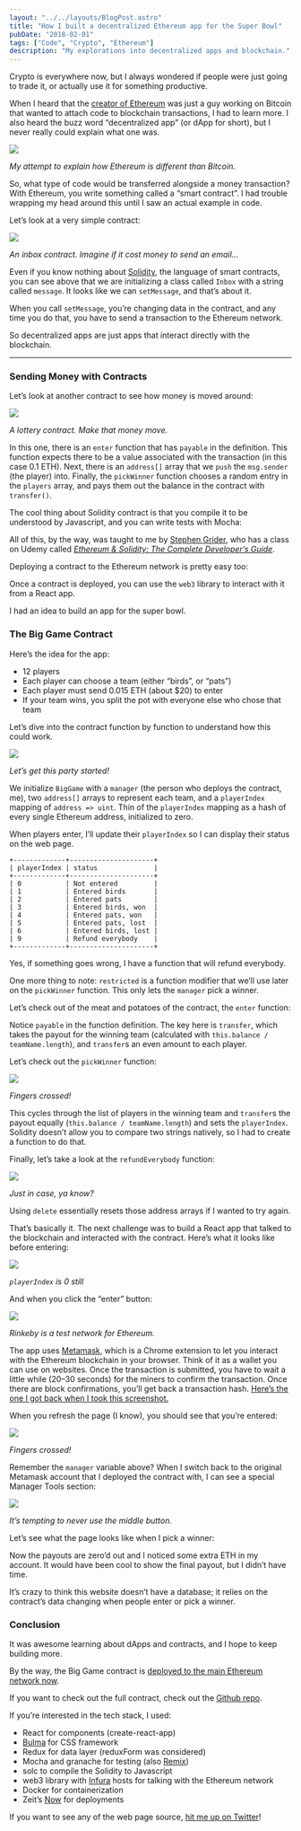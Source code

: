 ```yaml
---
layout: "../../layouts/BlogPost.astro"
title: "How I built a decentralized Ethereum app for the Super Bowl"
pubDate: "2018-02-01"
tags: ["Code", "Crypto", "Ethereum"]
description: "My explorations into decentralized apps and blockchain."
---
```


Crypto is everywhere now, but I always wondered if people were just going to trade it, or actually use it for something productive.

When I heard that the [creator of Ethereum](https://en.wikipedia.org/wiki/Vitalik_Buterin#Ethereum) was just a guy working on Bitcoin that wanted to attach code to blockchain transactions, I had to learn more. I also heard the buzz word “decentralized app” (or dApp for short), but I never really could explain what one was.

![](/images/blog/2018-02-02-wager/1_bjqVoNNBmPesfC344ZvluQ.png)

_My attempt to explain how Ethereum is different than Bitcoin._

So, what type of code would be transferred alongside a money transaction? With Ethereum, you write something called a “smart contract”. I had trouble wrapping my head around this until I saw an actual example in code.

Let’s look at a very simple contract:

![](/images/blog/2018-02-02-wager/1_sJFFaHBLJhVmB_21WUDpvg.png)

_An inbox contract. Imagine if it cost money to send an email…_

Even if you know nothing about [Solidity](http://solidity.readthedocs.io/en/develop/), the language of smart contracts, you can see above that we are initializing a class called `Inbox` with a string called `message`. It looks like we can `setMessage`, and that’s about it.

When you call `setMessage`, you’re changing data in the contract, and any time you do that, you have to send a transaction to the Ethereum network.

So decentralized apps are just apps that interact directly with the blockchain.

---

### Sending Money with Contracts

Let’s look at another contract to see how money is moved around:

![](/images/blog/2018-02-02-wager/1_8u1TrUM7iZzKKMhKJWtKxw.png)

_A lottery contract. Make that money move._

In this one, there is an `enter` function that has `payable` in the definition. This function expects there to be a value associated with the transaction (in this case 0.1 ETH). Next, there is an `address[]` array that we `push` the `msg.sender` (the player) into. Finally, the `pickWinner` function chooses a random entry in the `players` array, and pays them out the balance in the contract with `transfer()`.

The cool thing about Solidity contract is that you compile it to be understood by Javascript, and you can write tests with Mocha:

All of this, by the way, was taught to me by [Stephen Grider](https://github.com/stephengrider), who has a class on Udemy called [_Ethereum & Solidity: The Complete Developer’s Guide_](https://www.udemy.com/ethereum-and-solidity-the-complete-developers-guide).

Deploying a contract to the Ethereum network is pretty easy too:

Once a contract is deployed, you can use the `web3` library to interact with it from a React app.

I had an idea to build an app for the super bowl.

### The Big Game Contract

Here’s the idea for the app:

- 12 players
- Each player can choose a team (either “birds”, or “pats”)
- Each player must send 0.015 ETH (about $20) to enter
- If your team wins, you split the pot with everyone else who chose that team

Let’s dive into the contract function by function to understand how this could work.

![](/images/blog/2018-02-02-wager/1_rhJkykZTQGFiT3d7nIOrug.png)

_Let’s get this party started!_

We initialize `BigGame` with a `manager` (the person who deploys the contract, me), two `address[]` arrays to represent each team, and a `playerIndex` mapping of `address => uint`. Thin of the `playerIndex` mapping as a hash of every single Ethereum address, initialized to zero.

When players enter, I’ll update their `playerIndex` so I can display their status on the web page.

```
+-------------+---------------------+
| playerIndex | status              |
+-------------+---------------------+
| 0           | Not entered         |
| 1           | Entered birds       |
| 2           | Entered pats        |
| 3           | Entered birds, won  |
| 4           | Entered pats, won   |
| 5           | Entered pats, lost  |
| 6           | Entered birds, lost |
| 9           | Refund everybody    |
+-------------+---------------------+
```

Yes, if something goes wrong, I have a function that will refund everybody.

One more thing to note: `restricted` is a function modifier that we’ll use later on the `pickWinner` function. This only lets the `manager` pick a winner.

Let’s check out of the meat and potatoes of the contract, the `enter` function:

Notice `payable` in the function definition. The key here is `transfer`, which takes the payout for the winning team (calculated with `this.balance / teamName.length`), and `transfer`s an even amount to each player.

Let’s check out the `pickWinner` function:

![](/images/blog/2018-02-02-wager/1_rdn0NxMU0_Z7zmzbNov08w.png)

_Fingers crossed!_

This cycles through the list of players in the winning team and `transfer`s the payout equally (`this.balance / teamName.length`) and sets the `playerIndex`. Solidity doesn’t allow you to compare two strings natively, so I had to create a function to do that.

Finally, let’s take a look at the `refundEverybody` function:

![](/images/blog/2018-02-02-wager/1_0CUVaaiQAtIrlelyanECyA.png)

_Just in case, ya know?_

Using `delete` essentially resets those address arrays if I wanted to try again.

That’s basically it. The next challenge was to build a React app that talked to the blockchain and interacted with the contract. Here’s what it looks like before entering:

![](/images/blog/2018-02-02-wager/1_mVkl257rEAPq8VsuWufTXQ.png)

_`playerIndex` is 0 still_

And when you click the “enter” button:

![](/images/blog/2018-02-02-wager/1_DCWBhxraFqVwpAN2CIIsYg.png)

_Rinkeby is a test network for Ethereum._

The app uses [Metamask](https://metamask.io/), which is a Chrome extension to let you interact with the Ethereum blockchain in your browser. Think of it as a wallet you can use on websites. Once the transaction is submitted, you have to wait a little while (20–30 seconds) for the miners to confirm the transaction. Once there are block confirmations, you’ll get back a transaction hash. [Here’s the one I got back when I took this screenshot.](https://rinkeby.etherscan.io/tx/0xde5433b50ba9c2dfa5f2aa0dd01ea46c38944dc6f8e266c265784c324fb6c495)

When you refresh the page (I know), you should see that you’re entered:

![](/images/blog/2018-02-02-wager/1_L3HnfMgIDvLFPRtPCiz1xQ.png)

_Fingers crossed!_

Remember the `manager` variable above? When I switch back to the original Metamask account that I deployed the contract with, I can see a special Manager Tools section:

![](/images/blog/2018-02-02-wager/1_8R0sja8umxFaOx2-kzPnsA.png)

_It’s tempting to never use the middle button._

Let’s see what the page looks like when I pick a winner:

Now the payouts are zero’d out and I noticed some extra ETH in my account. It would have been cool to show the final payout, but I didn’t have time.

It’s crazy to think this website doesn’t have a database; it relies on the contract’s data changing when people enter or pick a winner.

### Conclusion

It was awesome learning about dApps and contracts, and I hope to keep building more.

By the way, the Big Game contract is [deployed to the main Ethereum network now](https://etherscan.io/address/0xf70Ee4bBD117eeb37983A73Eb383B4190E33ed26).

If you want to check out the full contract, check out the [Github repo](https://github.com/wagerlife/contracts).

If you’re interested in the tech stack, I used:

- React for components (create-react-app)
- [Bulma](http://bulma.io) for CSS framework
- Redux for data layer (reduxForm was considered)
- Mocha and granache for testing (also [Remix](http://remix.ethereum.org))
- solc to compile the Solidity to Javascript
- web3 library with [Infura](http://infura.io) hosts for talking with the Ethereum network
- Docker for containerization
- Zeit’s [Now](https://zeit.co/now) for deployments

If you want to see any of the web page source, [hit me up on Twitter](http://twitter.com/mager)!
